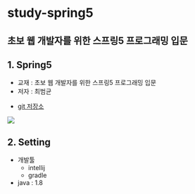 # study-spring5

## 초보 웹 개발자를 위한 스프링5 프로그래밍 입문

## 1. Spring5

- 교재 : 초보 웹 개발자를 위한 스프링5 프로그래밍 입문
- 저자 : 최범균

* <a href="https://github.com/madvirus/spring5fs">git 저장소</a>

![](https://www.kame.co.kr/board/down/book/spring5fs-web.jpg)

## 2. Setting

- 개발툴 
  - intellij
  - gradle
- java : 1.8
